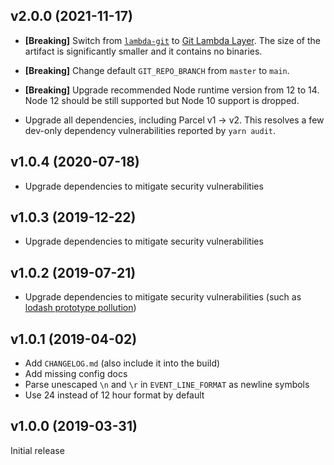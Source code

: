 ## v2.0.0 (2021-11-17)

- **[Breaking]** Switch from [`lambda-git`](https://www.npmjs.com/package/lambda-git) to [Git Lambda Layer](https://github.com/lambci/git-lambda-layer).
  The size of the artifact is significantly smaller and it contains no binaries.

- **[Breaking]** Change default `GIT_REPO_BRANCH` from `master` to `main`.

- **[Breaking]** Upgrade recommended Node runtime version from 12 to 14.
  Node 12 should be still supported but Node 10 support is dropped.

- Upgrade all dependencies, including Parcel v1 → v2.
  This resolves a few dev-only dependency vulnerabilities reported by `yarn audit`.

## v1.0.4 (2020-07-18)

- Upgrade dependencies to mitigate security vulnerabilities

## v1.0.3 (2019-12-22)

- Upgrade dependencies to mitigate security vulnerabilities

## v1.0.2 (2019-07-21)

- Upgrade dependencies to mitigate security vulnerabilities (such as [lodash prototype pollution](https://snyk.io/vuln/SNYK-JS-LODASH-450202))

## v1.0.1 (2019-04-02)

- Add `CHANGELOG.md` (also include it into the build)
- Add missing config docs
- Parse unescaped `\n` and `\r` in `EVENT_LINE_FORMAT` as newline symbols
- Use 24 instead of 12 hour format by default

## v1.0.0 (2019-03-31)

Initial release
